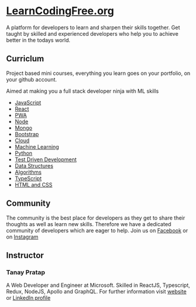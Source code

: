 # [LearnCodingFree.org](https://learncodingfree.org/)

A platform for developers to learn and sharpen their skills together. Get taught by skilled and experienced developers who help you to achieve better in the todays world.


## Curriclum

Project based mini courses, everything you learn goes on your portfolio, on your github account.

Aimed at making you a full stack developer ninja with ML skills 


- [JavaScript](https://learncodingfree.org/curriculum)
- [React](https://learncodingfree.org/curriculum)
- [PWA](https://learncodingfree.org/curriculum)
- [Node](https://learncodingfree.org/curriculum)
- [Mongo](https://learncodingfree.org/curriculum)
- [Bootstrap](https://learncodingfree.org/curriculum)
- [Cloud](https://learncodingfree.org/curriculum)
- [Machine Learning](https://learncodingfree.org/curriculum)
- [Python](https://learncodingfree.org/curriculum)
- [Test Driven Development](https://learncodingfree.org/curriculum)
- [Data Structures](https://learncodingfree.org/curriculum)
- [Algorithms](https://learncodingfree.org/curriculum)
- [TypeScript](https://learncodingfree.org/curriculum)
- [HTML and CSS](https://learncodingfree.org/curriculum)


## Community

The community is the best place for developers as they get to share their thoughts as well as learn new skills. Therefore we have a dedicated community of developers which are eager to help.
Join us on [Facebook](https://www.facebook.com/groups/328710937827045) or on [Instagram](https://www.instagram.com/tanaypratap/)

## Instructor

### Tanay Pratap
  A Web Developer and Engineer at Microsoft. Skilled in ReactJS, Typescript, Redux, NodeJS, Apollo and GraphQL.
  For further information visit [website](https://tanaypratap.com/) or [LinkedIn profile](https://www.linkedin.com/in/tpratap/)

